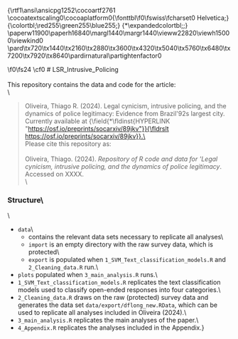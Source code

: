 {\rtf1\ansi\ansicpg1252\cocoartf2761
\cocoatextscaling0\cocoaplatform0{\fonttbl\f0\fswiss\fcharset0 Helvetica;}
{\colortbl;\red255\green255\blue255;}
{\*\expandedcolortbl;;}
\paperw11900\paperh16840\margl1440\margr1440\vieww22820\viewh15000\viewkind0
\pard\tx720\tx1440\tx2160\tx2880\tx3600\tx4320\tx5040\tx5760\tx6480\tx7200\tx7920\tx8640\pardirnatural\partightenfactor0

\f0\fs24 \cf0 # LSR_Intrusive_Policing\
\
This repository contains the data and code for the article:\
\
> Oliveira, Thiago R. (2024). Legal cynicism, intrusive policing, and the dynamics of police legitimacy: Evidence from Brazil\'92s largest city. Currently available at {\field{\*\fldinst{HYPERLINK "https://osf.io/preprints/socarxiv/89jkv"}}{\fldrslt https://osf.io/preprints/socarxiv/89jkv}}.\
\
Please cite this repository as:\
\
> Oliveira, Thiago. (2024). *Repository of R code and data for 'Legal cynicism, intrusive policing, and the dynamics of police legitimacy*. Accessed on XXXX.\
\
### Structure\
\
-   `data`\
    -   contains the relevant data sets necessary to replicate all analyses\
    -   `import` is an empty directory with the raw survey data, which is protected\
    -   `export` is populated when `1_SVM_Text_classification_models.R` and `2_Cleaning_data.R` run.\
-   `plots` populated when `3_main_analysis.R` runs.\
-   `1_SVM_Text_classification_models.R` replicates the text classification models used to classify open-ended responses into four categories.\
-   `2_Cleaning_data.R` draws on the raw (protected) survey data and generates the data set `data/export/dflong_new.RData`, which can be used to replicate all analyses included in Oliveira (2024).\
-   `3_main_analysis.R` replicates the main analyses of the paper.\
-   `4_Appendix.R` replicates the analyses included in the Appendix.}